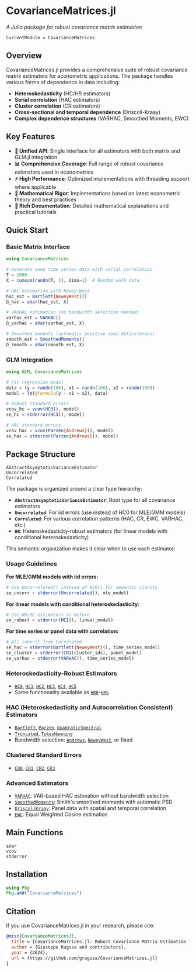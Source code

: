 # CovarianceMatrices.jl

*A Julia package for robust covariance matrix estimation*

```@meta
CurrentModule = CovarianceMatrices
```

## Overview

CovarianceMatrices.jl provides a comprehensive suite of robust covariance matrix estimators for econometric applications. The package handles various forms of dependence in data including:

- **Heteroskedasticity** (HC/HR estimators)
- **Serial correlation** (HAC estimators)
- **Cluster correlation** (CR estimators)
- **Cross-sectional and temporal dependence** (Driscoll-Kraay)
- **Complex dependence structures** (VARHAC, Smoothed Moments, EWC)

## Key Features

- **🎯 Unified API**: Single interface for all estimators with both matrix and GLM.jl integration
- **📊 Comprehensive Coverage**: Full range of robust covariance estimators used in econometrics
- **⚡ High Performance**: Optimized implementations with threading support where applicable
- **🔬 Mathematical Rigor**: Implementations based on latest econometric theory and best practices
- **📖 Rich Documentation**: Detailed mathematical explanations and practical tutorials

## Quick Start

### Basic Matrix Interface

```julia
using CovarianceMatrices

# Generate some time series data with serial correlation
T = 1000
X = cumsum(randn(T, 3), dims=1)  # Random walk data

# HAC estimation with Newey-West
hac_est = Bartlett{NeweyWest}()
Ω_hac = aVar(hac_est, X)

# VARHAC estimation (no bandwidth selection needed)
varhac_est = VARHAC()
Ω_varhac = aVar(varhac_est, X)

# Smoothed moments (automatic positive semi-definiteness)
smooth_est = SmoothedMoments()
Ω_smooth = aVar(smooth_est, X)
```

### GLM Integration

```julia
using GLM, CovarianceMatrices

# Fit regression model
data = (y = randn(100), x1 = randn(100), x2 = randn(100))
model = lm(@formula(y ~ x1 + x2), data)

# Robust standard errors
vcov_hc = vcov(HC3(), model)
se_hc = stderror(HC3(), model)

# HAC standard errors
vcov_hac = vcov(Parzen{Andrews}(), model)
se_hac = stderror(Parzen{Andrews}(), model)
```

## Package Structure

```@docs
AbstractAsymptoticVarianceEstimator
Uncorrelated
Correlated
```

The package is organized around a clear type hierarchy:

- **`AbstractAsymptoticVarianceEstimator`**: Root type for all covariance estimators
- **`Uncorrelated`**: For iid errors (use instead of HC0 for MLE/GMM models)
- **`Correlated`**: For various correlation patterns (HAC, CR, EWC, VARHAC, etc.)
- **`HR`**: Heteroskedasticity-robust estimators (for linear models with conditional heteroskedasticity)

This semantic organization makes it clear when to use each estimator:

### Usage Guidelines

**For MLE/GMM models with iid errors:**
```julia
# Use Uncorrelated() instead of HC0() for semantic clarity
se_uncorr = stderror(Uncorrelated(), mle_model)
```

**For linear models with conditional heteroskedasticity:**
```julia
# Use HR/HC estimators as before
se_robust = stderror(HC1(), linear_model)
```

**For time series or panel data with correlation:**
```julia
# All inherit from Correlated
se_hac = stderror(Bartlett{NeweyWest}(), time_series_model)
se_cluster = stderror(CR1(cluster_ids), panel_model)
se_varhac = stderror(VARHAC(), time_series_model)
```

### Heteroskedasticity-Robust Estimators
- [`HC0`](@ref), [`HC1`](@ref), [`HC2`](@ref), [`HC3`](@ref), [`HC4`](@ref), [`HC5`](@ref)
- Same functionality available as [`HR0`](@ref)-[`HR5`](@ref)

### HAC (Heteroskedasticity and Autocorrelation Consistent) Estimators
- [`Bartlett`](@ref), [`Parzen`](@ref), [`QuadraticSpectral`](@ref)
- [`Truncated`](@ref), [`TukeyHanning`](@ref)
- Bandwidth selection: [`Andrews`](@ref), [`NeweyWest`](@ref), or fixed

### Clustered Standard Errors
- [`CR0`](@ref), [`CR1`](@ref), [`CR2`](@ref), [`CR3`](@ref)

### Advanced Estimators
- [`VARHAC`](@ref): VAR-based HAC estimation without bandwidth selection
- [`SmoothedMoments`](@ref): Smith's smoothed moments with automatic PSD
- [`DriscollKraay`](@ref): Panel data with spatial and temporal correlation
- [`EWC`](@ref): Equal Weighted Cosine estimation

## Main Functions

```@docs
aVar
vcov
stderror
```

## Installation

```julia
using Pkg
Pkg.add("CovarianceMatrices")
```

## Citation

If you use CovarianceMatrices.jl in your research, please cite:

```bibtex
@misc{CovarianceMatricesJl,
  title = {CovarianceMatrices.jl: Robust Covariance Matrix Estimation for Julia},
  author = {Giuseppe Ragusa and contributors},
  year = {2024},
  url = {https://github.com/gragusa/CovarianceMatrices.jl}
}
```